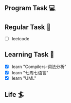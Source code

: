 

## Program Task  💻

## Regular Task  🤡
- [ ] leetcode

## Learning Task 🎯
- [x] learn "Compilers-词法分析"
- [x] learn "七周七语言"
- [x] learn "UML"

## Life 🏄